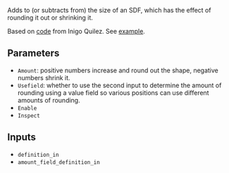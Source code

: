 Adds to (or subtracts from) the size of an SDF, which has the effect of rounding it out or shrinking it.

Based on [code](https://iquilezles.org/www/articles/distfunctions/distfunctions.htm) from Inigo Quilez.
See [example](https://www.shadertoy.com/view/Mt3BDj).

## Parameters

* `Amount`: positive numbers increase and round out the shape, negative numbers shrink it.
* `Usefield`: whether to use the second input to determine the amount of rounding using a value field so various positions can use different amounts of rounding.
* `Enable`
* `Inspect`

## Inputs

* `definition_in`
* `amount_field_definition_in`